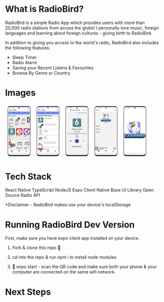 # What is RadioBird?
RadioBird is a simple Radio App which provides users with more than 20,000 radio stations from across the globe! I personally love music, foreign languages and learning about foreign cultures - giving birth to RadioBird. 

In addition to giving you access to the world's radio, RadioBird also includes the following features:

 - Sleep Timer
 - Radio Alarm
 - Saving your Recent Listens & Favourties
 - Browse By Genre or Country

# Images 
<img src="./assets/images/homepage.png" width="18%"></img> <img src="./assets/images/newspage.png" width="18%"></img> <img src="./assets/images/playerscreen.png" width="18%"></img> <img src="./assets/images/profilepage.png" width="18%"></img> <img src="./assets/images/splashimage.png" width="18%"></img> 

# Tech Stack
React Native
TypeScript
NodeJS
Expo Client
Native Base UI Library
Open Source Radio API

*Disclaimer - RadioBird makes use your device's localStorage 


# Running RadioBird Dev Version

First, make sure you have expo client app installed on your device. 

1. Fork & clone this repo 🍴

2. cd into the repo & run npm i to install node modules

3. 🚀 expo start - scan the QR code and make sure both your phone & your computer are connected on the same wifi network.


# Next Steps



